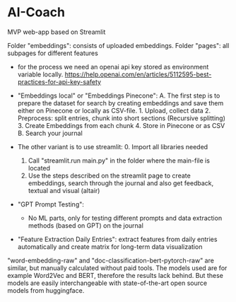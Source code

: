 # AI-Coach

MVP web-app based on Streamlit

Folder "embeddings": consists of uploaded embeddings.
Folder "pages": all subpages for different features




- for the process we need an openai api key stored as environment variable locally. https://help.openai.com/en/articles/5112595-best-practices-for-api-key-safety

- "Embeddings local" or "Embeddings Pinecone": 
	A. The first step is to prepare the dataset for search by creating embeddings and save them either on Pinecone or locally as CSV-file.
		1. Upload, collect data
		2. Preprocess: split entries, chunk into short sections (Recursive splitting)
		3. Create Embeddings from each chunk
		4. Store in Pinecone or as CSV
	B. Search your journal
	


- The other variant is to use streamlit:
	0. Import all libraries needed
	1. Call "streamlit.run main.py" in the folder where the main-file is located
	2. Use the steps described on the streamlit page to create embeddings, search through the journal and also get feedback, textual and visual (altair)


- "GPT Prompt Testing":
	- No ML parts, only for testing different prompts and data extraction methods (based on GPT) on the journal

- "Feature Extraction Daily Entries": extract features from daily entries automatically and create matrix for long-term data visualization
	


"word-embedding-raw" and "doc-classification-bert-pytorch-raw" are similar, but manually calculated without paid tools. The models used are for example Word2Vec and BERT, therefore the results lack behind. But these models are easily interchangeable with state-of-the-art open source models from huggingface.

